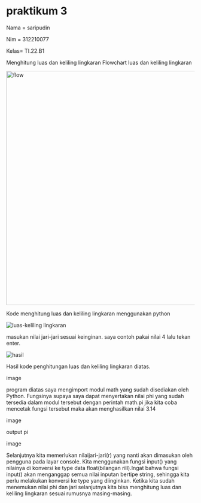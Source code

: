 # praktikum 3
Nama = saripudin

Nim  = 312210077 

Kelas= TI.22.B1

Menghitung luas dan keliling lingkaran
Flowchart luas dan keliling lingkaran

<img width="625" alt="flow" src="https://user-images.githubusercontent.com/115473865/198857913-a1c8cf53-b0c8-43a9-a736-b319e22025a1.png">

Kode menghitung luas dan keliling lingkaran menggunakan python

![luas-keliling lingkaran](https://user-images.githubusercontent.com/115473865/198857941-ec9c2618-536b-4983-b1eb-556c76216efc.jpg)

masukan nilai jari-jari sesuai keinginan. saya contoh pakai nilai 4 lalu tekan enter.

![hasil](https://user-images.githubusercontent.com/115473865/198857953-bcc99b51-f978-4011-bdc5-5b86e9d4720a.png)

Hasil kode penghitungan luas dan keliling lingkaran diatas.

image

program diatas saya mengimport modul math yang sudah disediakan oleh Python. Fungsinya supaya saya dapat menyertakan nilai phi yang sudah tersedia dalam modul tersebut dengan perintah math.pi jika kita coba mencetak fungsi tersebut maka akan menghasilkan nilai 3.14

image

output pi

image

Selanjutnya kita memerlukan nilaijari-jari(r) yang nanti akan dimasukan oleh pengguna pada layar console. Kita menggunakan fungsi input() yang nilainya di konversi ke type data float(bilangan rill).Ingat bahwa fungsi input() akan menganggap semua nilai inputan bertipe string, sehingga kita perlu melakukan konversi ke type yang diinginkan. Ketika kita sudah menemukan nilai phi dan jari selanjutnya kita bisa menghitung luas dan keliling lingkaran sesuai rumusnya masing-masing.
